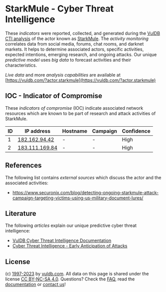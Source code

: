 # StarkMule - Cyber Threat Intelligence

These _indicators_ were reported, collected, and generated during the [VulDB CTI analysis](https://vuldb.com/?kb.cti) of the actor known as [StarkMule](https://vuldb.com/?actor.starkmule). The _activity monitoring_ correlates data from social media, forums, chat rooms, and darknet markets. It helps to determine associated actors, specific activities, expected intentions, emerging research, and ongoing attacks. Our unique _predictive model_ uses _big data_ to forecast activities and their characteristics.

_Live data_ and more _analysis capabilities_ are available at [https://vuldb.com/?actor.starkmule](https://vuldb.com/?actor.starkmule)

## IOC - Indicator of Compromise

These _indicators of compromise_ (IOC) indicate associated network resources which are known to be part of research and attack activities of StarkMule.

ID | IP address | Hostname | Campaign | Confidence
-- | ---------- | -------- | -------- | ----------
1 | [182.162.94.42](https://vuldb.com/?ip.182.162.94.42) | - | - | High
2 | [183.111.169.84](https://vuldb.com/?ip.183.111.169.84) | - | - | High

## References

The following list contains _external sources_ which discuss the actor and the associated activities:

* https://www.securonix.com/blog/detecting-ongoing-starkmule-attack-campaign-targeting-victims-using-us-military-document-lures/

## Literature

The following _articles_ explain our unique predictive cyber threat intelligence:

* [VulDB Cyber Threat Intelligence Documentation](https://vuldb.com/?kb.cti)
* [Cyber Threat Intelligence - Early Anticipation of Attacks](https://www.scip.ch/en/?labs.20201022)

## License

(c) [1997-2023](https://vuldb.com/?kb.changelog) by [vuldb.com](https://vuldb.com/?kb.about). All data on this page is shared under the license [CC BY-NC-SA 4.0](https://creativecommons.org/licenses/by-nc-sa/4.0/). Questions? Check the [FAQ](https://vuldb.com/?kb.faq), read the [documentation](https://vuldb.com/?kb) or [contact us](https://vuldb.com/?contact)!
